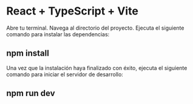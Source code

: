 # React + TypeScript + Vite

Abre tu terminal.
Navega al directorio del proyecto.
Ejecuta el siguiente comando para instalar las dependencias:
## npm install
Una vez que la instalación haya finalizado con éxito, ejecuta el siguiente comando para iniciar el servidor de desarrollo:
## npm run dev
